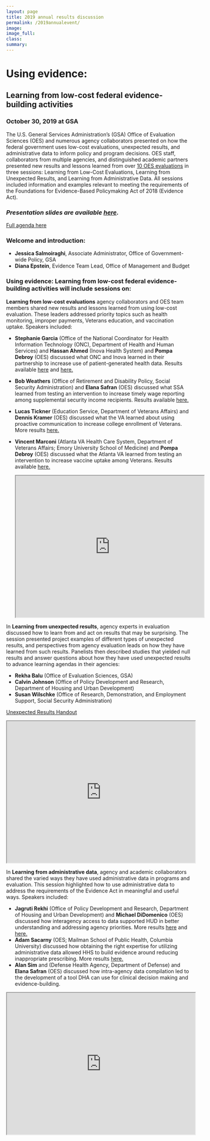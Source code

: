 ```yaml
---
layout: page
title: 2019 annual results discussion
permalink: /2019annualevent/
image:
image_full: 
class:
summary: 
---
```

# Using evidence: 
## Learning from low-cost federal evidence-building activities 
### October 30, 2019 at GSA

The U.S. General Services Administration’s (GSA) Office of Evaluation Sciences (OES) and numerous agency collaborators presented on how the federal government uses low-cost evaluations, unexpected results, and administrative data to inform policy and program decisions. OES staff, collaborators from multiple agencies, and distinguished academic partners presented new results and lessons learned from over <a href="https://oes.gsa.gov/work/">10 OES evaluations</a> in three sessions: Learning from Low-Cost Evaluations, Learning from Unexpected Results, and Learning from Administrative Data. All sessions included information and examples relevant to meeting the requirements of the Foundations for Evidence-Based Policymaking Act of 2018 (Evidence Act). 

### *Presentation slides are available <a href="{{ '/assets/files/oes-event-slides-2019.pdf' | prepend: site.baseurl }}">here</a>.*

<a href="{{ '/assets/files/event-agenda-2019.pdf' | prepend: site.baseurl }}">Full agenda here</a>

### Welcome and introduction: 
 - **Jessica Salmoiraghi**, Associate Administrator, Office of Government-wide Policy, GSA
 - **Diana Epstein**, Evidence Team Lead, Office of Management and Budget

### Using evidence: Learning from low-cost federal evidence-building activities will include sessions on: 

**Learning from low-cost evaluations**
agency collaborators and OES team members shared new results and lessons learned from using low-cost evaluation. These leaders addressed priority topics such as health monitoring, improper payments, Veterans education, and vaccination uptake. Speakers included: 

  - **Stephanie Garcia** (Office of the National Coordinator for Health Information Technology (ONC), Department of Health and Human Services) and **Hassan Ahmed** (Inova Health System) and **Pompa Debroy** (OES) discussed what ONC and Inova learned in their partnership to increase use of patient-generated health data. Results available <a href="https://oes.gsa.gov/projects/patient-health-data-patient-reminders/">here</a> and <a href="https://oes.gsa.gov/projects/patient-health-data-provider-encouragement/">here.</a> 
  - **Bob Weathers** (Office of Retirement and Disability Policy, Social Security Administration) and **Elana Safran** (OES) discussed what SSA learned from testing an intervention to increase timely wage reporting among supplemental security income recipients. Results available <a href="https://oes.gsa.gov/projects/ssi-wage-reporting/">here.</a>
  - **Lucas Tickner** (Education Service, Department of Veterans Affairs) and **Dennis Kramer** (OES) discussed what the VA learned about using proactive communication to increase college enrollment of Veterans. More results <a href="https://oes.gsa.gov/projects/gi-bill-proactive-communication/">here.</a>
  - **Vincent Marconi** (Atlanta VA Health Care System, Department of Veterans Affairs; Emory University School of Medicine) and **Pompa Debroy** (OES) discussed what the Atlanta VA learned from testing an intervention to increase vaccine uptake among Veterans. Results available <a href="https://oes.gsa.gov/projects/increasing-adult-vaccines-atlanta-va/">here.</a>
    
    <div class="videoWrapper">
      <iframe title="OES Event Intro & Session 1 - Learning from Low Cost Evaluations: 2019 Results from OES and Partners" src="https://www.youtube.com/embed/B8G3hkaXadk" width="512" height="384"></iframe>
    </div>

In **Learning from unexpected results**, agency experts in evaluation discussed how to learn from and act on results that may be surprising. The session presented project examples of different types of unexpected results, and perspectives from agency evaluation leads on how they have learned from such results.  Panelists then described studies that yielded null results and answer questions about how they have used unexpected results to advance learning agendas in their agencies:
  - **Rekha Balu** (Office of Evaluation Sciences, GSA)
  - **Calvin Johnson** (Office of Policy Development and Research, Department of Housing and Urban Development) 
  - **Susan Wilschke** (Office of Research, Demonstration, and Employment Support, Social Security Administration) 
  
  <a href="{{ '/assets/files/unexpected-results-2-pager.pdf' | prepend: site.baseurl }}">Unexpected Results Handout</a>
  <div class="videoWrapper">
    <iframe title="OES Event Session 2: Learning from Unexpected Results 2019" src="https://www.youtube.com/embed/izP4xGku5Uk" width="512" height="384"></iframe>
  </div>

In **Learning from administrative data**, agency and academic collaborators shared the varied ways they have used administrative data in programs and evaluation. This session highlighted how to use administrative data to address the requirements of the Evidence Act in meaningful and useful ways. Speakers included: 
  - **Jagruti Rekhi** (Office of Policy Development and Research, Department of Housing and Urban Development) and **Michael DiDomenico** (OES) discussed how interagency access to data supported HUD in better understanding and addressing agency priorities. More results <a href="https://oes.gsa.gov/projects/increasing-fafsa-completion-nycha/">here</a> and <a href="https://oes.gsa.gov/projects/increasing-fafsa-completion-seattle-and-king-county/">here.</a>
  - **Adam Sacarny** (OES; Mailman School of Public Health, Columbia University) discussed how obtaining the right expertise for utilizing administrative data allowed HHS to build evidence around reducing inappropriate prescribing. More results <a href="https://oes.gsa.gov/projects/quetiapine-prescribing/">here.</a> 
  - **Alan Sim** and (Defense Health Agency, Department of Defense) and **Elana Safran** (OES) discussed how intra-agency data compilation led to the development of a tool DHA can use for clinical decision making and evidence-building. 
  
  <div class="videoWrapper">
    <iframe title="OES Event Session 3 and Q&A: Learning from Administrative Data" src="https://www.youtube.com/embed/iPzguLOo89Y" width="512" height="384"></iframe>
  </div>
